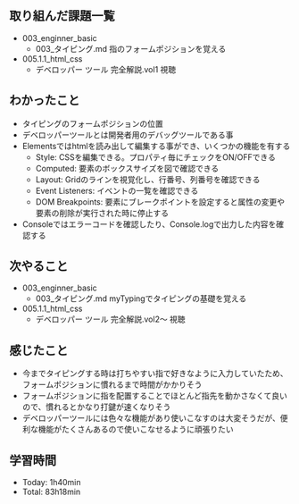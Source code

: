 ## 取り組んだ課題一覧
- 003_enginner_basic
  - 003_タイピング.md 指のフォームポジションを覚える
- 005.1.1_html_css
  - デベロッパー ツール 完全解説.vol1 視聴
## わかったこと
- タイピングのフォームポジションの位置
- デベロッパーツールとは開発者用のデバッグツールである事
- Elementsではhtmlを読み出して編集する事ができ、いくつかの機能を有する
  - Style: CSSを編集できる。プロパティ毎にチェックをON/OFFできる
  - Computed: 要素のボックスサイズを図で確認できる
  - Layout: Gridのラインを視覚化し、行番号、列番号を確認できる
  - Event Listeners: イベントの一覧を確認できる
  - DOM Breakpoints: 要素にブレークポイントを設定すると属性の変更や要素の削除が実行された時に停止する
- Consoleではエラーコードを確認したり、Console.logで出力した内容を確認する
## 次やること
- 003_enginner_basic
  - 003_タイピング.md myTypingでタイピングの基礎を覚える
- 005.1.1_html_css
  - デベロッパー ツール 完全解説.vol2〜 視聴
## 感じたこと
- 今までタイピングする時は打ちやすい指で好きなように入力していたため、フォームポジションに慣れるまで時間がかかりそう
- フォームポジションに指を配置することでほとんど指先を動かさなくて良いので、慣れるとかなり打鍵が速くなりそう
- デベロッパーツールには色々な機能があり使いこなすのは大変そうだが、便利な機能がたくさんあるので使いこなせるように頑張りたい
## 学習時間
- Today: 1h40min
- Total: 83h18min
